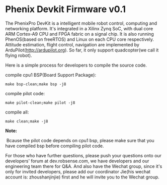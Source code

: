 # Phenix Devkit Firmware v0.1
The PhenixPro DevKit is a intelligent mobile robot control, computing and networking platform. It's integrated in a Xilinx Zynq SoC, with dual core ARM Cortex-A9 CPU and FPGA fabric on a signal chip. It is also running PhenOS(based on freeRTOS) and Linux on each CPU core respectively. Attitude estimation, flight control, navigation are implemented by ArduPilot(http://ardupilot.org). So far, it only support quadcopter(we call it flying robot).

Here is a simple process for developers to compile the source code.

compile cpu1 BSP(Board Support Package):

```
make bsp-clean;make bsp -j8
```

compile pilot code:

```
make pilot-clean;make pilot -j8
```

compile all:

```
make clean;make -j8
```

**Note:**

​	Bcause the pilot code depends on cpu1 bsp, please make sure that you have compiled bsp before compiling pilot code.

For those who have further questions, please push your questions onto our developers' forum at dev.robsense.com, we have developers and our engineering team there for Q&A. And also have the Wechat group, since it's only for invited developers, please add our coordinator Jie(his wechat account is: zhoushanjinjie) first and he will invite you to the Wechat group. 
